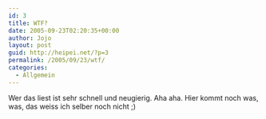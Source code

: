 ```yaml
---
id: 3
title: WTF?
date: 2005-09-23T02:20:35+00:00
author: Jojo
layout: post
guid: http://heipei.net/?p=3
permalink: /2005/09/23/wtf/
categories:
  - Allgemein
---
```

Wer das liest ist sehr schnell und neugierig. Aha aha. Hier kommt noch was, was, das weiss ich selber noch nicht ;)
